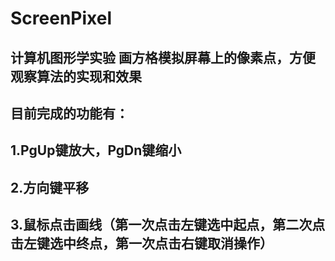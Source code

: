 # ScreenPixel
## 计算机图形学实验 画方格模拟屏幕上的像素点，方便观察算法的实现和效果
## 目前完成的功能有：
## 1.PgUp键放大，PgDn键缩小
## 2.方向键平移
## 3.鼠标点击画线（第一次点击左键选中起点，第二次点击左键选中终点，第一次点击右键取消操作）
